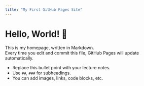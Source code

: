 ```yaml
---
title: "My First GitHub Pages Site"
---
```


# Hello, World! 👋

This is my homepage, written in Markdown.  
Every time you edit and commit this file, GitHub Pages will update automatically.

- Replace this bullet point with your lecture notes.
- Use `##`, `###` for subheadings.
- You can add images, links, code blocks, etc.
